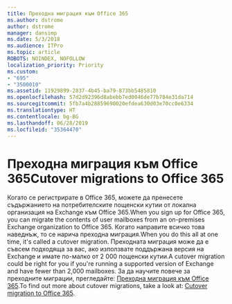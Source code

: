 ```yaml
---
title: Преходна миграция към Office 365
ms.author: dstrome
author: dstrome
manager: dansimp
ms.date: 5/3/2018
ms.audience: ITPro
ms.topic: article
ROBOTS: NOINDEX, NOFOLLOW
localization_priority: Priority
ms.custom:
- "695"
- "3500010"
ms.assetid: 11929899-2837-4b45-ba79-873bb5485810
ms.openlocfilehash: 57d2d92396d8abebb7ed0046de77b784e31da714
ms.sourcegitcommit: 5fb7a4b28859690020efdea630d03e70cc0e6334
ms.translationtype: HT
ms.contentlocale: bg-BG
ms.lasthandoff: 06/28/2019
ms.locfileid: "35364470"
---
```

# <a name="cutover-migrations-to-office-365"></a><span data-ttu-id="4cb04-102">Преходна миграция към Office 365</span><span class="sxs-lookup"><span data-stu-id="4cb04-102">Cutover migrations to Office 365</span></span>

<span data-ttu-id="4cb04-103">Когато се регистрирате в Office 365, можете да пренесете съдържанието на потребителските пощенски кутии от локална организация на Exchange към Office 365.</span><span class="sxs-lookup"><span data-stu-id="4cb04-103">When you sign up for Office 365, you can migrate the contents of user mailboxes from an on-premises Exchange organization to Office 365.</span></span> <span data-ttu-id="4cb04-104">Когато направите всичко това наведнъж, то се нарича преходна миграция.</span><span class="sxs-lookup"><span data-stu-id="4cb04-104">When you do this all at one time, it's called a cutover migration.</span></span> <span data-ttu-id="4cb04-105">Преходната миграция може да е съвсем подходяща за вас, ако използвате поддържана версия на Exchange и имате по-малко от 2 000 пощенски кутии.</span><span class="sxs-lookup"><span data-stu-id="4cb04-105">A cutover migration could be right for you if you're running a supported version of Exchange and have fewer than 2,000 mailboxes.</span></span> <span data-ttu-id="4cb04-106">За да научите повече за преходните миграции, прегледайте: [Преходна миграция към Office 365](https://support.office.com/article/9496e93c-1e59-41a8-9bb3-6e8df0cd81b4.aspx).</span><span class="sxs-lookup"><span data-stu-id="4cb04-106">To find out more about cutover migrations, take a look at: [Cutover migration to Office 365](https://support.office.com/article/9496e93c-1e59-41a8-9bb3-6e8df0cd81b4.aspx).</span></span>
  